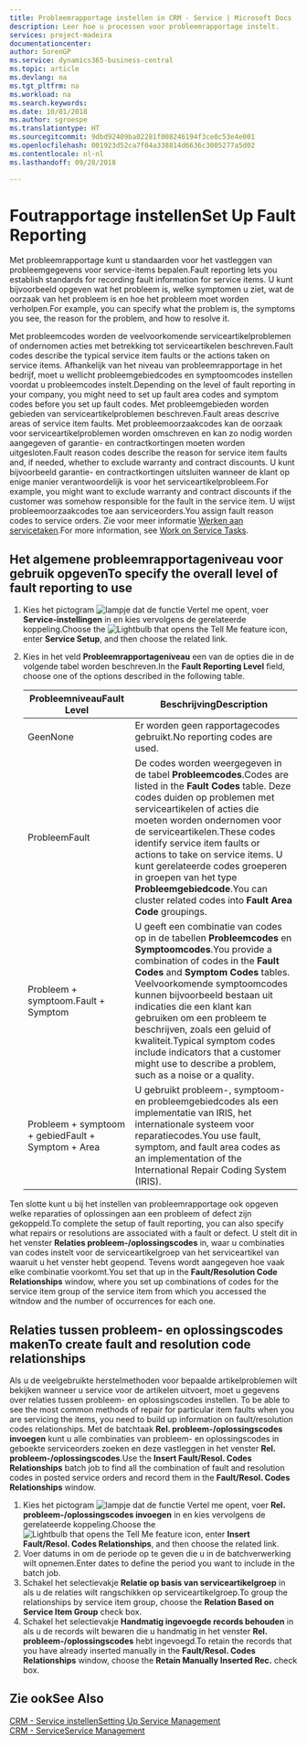 ```yaml
---
title: Probleemrapportage instellen in CRM - Service | Microsoft Docs
description: Leer hoe u processen voor probleemrapportage instelt.
services: project-madeira
documentationcenter: 
author: SorenGP
ms.service: dynamics365-business-central
ms.topic: article
ms.devlang: na
ms.tgt_pltfrm: na
ms.workload: na
ms.search.keywords: 
ms.date: 10/01/2018
ms.author: sgroespe
ms.translationtype: HT
ms.sourcegitcommit: 9dbd92409ba02281f008246194f3ce0c53e4e001
ms.openlocfilehash: 001923d52ca7f04a338814d6636c3005277a5d02
ms.contentlocale: nl-nl
ms.lasthandoff: 09/28/2018

---
```


# <a name="set-up-fault-reporting"></a><span data-ttu-id="6e7d7-103">Foutrapportage instellen</span><span class="sxs-lookup"><span data-stu-id="6e7d7-103">Set Up Fault Reporting</span></span>
<span data-ttu-id="6e7d7-104">Met probleemrapportage kunt u standaarden voor het vastleggen van probleemgegevens voor service-items bepalen.</span><span class="sxs-lookup"><span data-stu-id="6e7d7-104">Fault reporting lets you establish standards for recording fault information for service items.</span></span> <span data-ttu-id="6e7d7-105">U kunt bijvoorbeeld opgeven wat het probleem is, welke symptomen u ziet, wat de oorzaak van het probleem is en hoe het probleem moet worden verholpen.</span><span class="sxs-lookup"><span data-stu-id="6e7d7-105">For example, you can specify what the problem is, the symptoms you see, the reason for the problem, and how to resolve it.</span></span>  

<span data-ttu-id="6e7d7-106">Met probleemcodes worden de veelvoorkomende serviceartikelproblemen of ondernomen acties met betrekking tot serviceartikelen beschreven.</span><span class="sxs-lookup"><span data-stu-id="6e7d7-106">Fault codes describe the typical service item faults or the actions taken on service items.</span></span> <span data-ttu-id="6e7d7-107">Afhankelijk van het niveau van probleemrapportage in het bedrijf, moet u wellicht probleemgebiedcodes en symptoomcodes instellen voordat u probleemcodes instelt.</span><span class="sxs-lookup"><span data-stu-id="6e7d7-107">Depending on the level of fault reporting in your company, you might need to set up fault area codes and symptom codes before you set up fault codes.</span></span> <span data-ttu-id="6e7d7-108">Met probleemgebieden worden gebieden van serviceartikelproblemen beschreven.</span><span class="sxs-lookup"><span data-stu-id="6e7d7-108">Fault areas descrive areas of service item faults.</span></span> <span data-ttu-id="6e7d7-109">Met probleemoorzaakcodes kan de oorzaak voor serviceartikelproblemen worden omschreven en kan zo nodig worden aangegeven of garantie- en contractkortingen moeten worden uitgesloten.</span><span class="sxs-lookup"><span data-stu-id="6e7d7-109">Fault reason codes describe the reason for service item faults and, if needed, whether to exclude warranty and contract discounts.</span></span> <span data-ttu-id="6e7d7-110">U kunt bijvoorbeeld garantie- en contractkortingen uitsluiten wanneer de klant op enige manier verantwoordelijk is voor het serviceartikelprobleem.</span><span class="sxs-lookup"><span data-stu-id="6e7d7-110">For example, you might want to exclude warranty and contract discounts if the customer was somehow responsible for the fault in the service item.</span></span> <span data-ttu-id="6e7d7-111">U wijst probleemoorzaakcodes toe aan serviceorders.</span><span class="sxs-lookup"><span data-stu-id="6e7d7-111">You assign fault reason codes to service orders.</span></span> <span data-ttu-id="6e7d7-112">Zie voor meer informatie [Werken aan servicetaken](service-how-to-work-on-service-tasks.md).</span><span class="sxs-lookup"><span data-stu-id="6e7d7-112">For more information, see [Work on Service Tasks](service-how-to-work-on-service-tasks.md).</span></span>  

## <a name="to-specify-the-overall-level-of-fault-reporting-to-use"></a><span data-ttu-id="6e7d7-113">Het algemene probleemrapportageniveau voor gebruik opgeven</span><span class="sxs-lookup"><span data-stu-id="6e7d7-113">To specify the overall level of fault reporting to use</span></span>
1. <span data-ttu-id="6e7d7-114">Kies het pictogram ![lampje dat de functie Vertel me opent](media/ui-search/search_small.png "Vertel me wat u wilt doen"), voer **Service-instellingen** in en kies vervolgens de gerelateerde koppeling.</span><span class="sxs-lookup"><span data-stu-id="6e7d7-114">Choose the ![Lightbulb that opens the Tell Me feature](media/ui-search/search_small.png "Tell me what you want to do") icon, enter **Service Setup**, and then choose the related link.</span></span>
2. <span data-ttu-id="6e7d7-115">Kies in het veld **Probleemrapportageniveau** een van de opties die in de volgende tabel worden beschreven.</span><span class="sxs-lookup"><span data-stu-id="6e7d7-115">In the **Fault Reporting Level** field, choose one of the options described in the following table.</span></span>  

    |<span data-ttu-id="6e7d7-116">**Probleemniveau**</span><span class="sxs-lookup"><span data-stu-id="6e7d7-116">**Fault Level**</span></span>|<span data-ttu-id="6e7d7-117">**Beschrijving**</span><span class="sxs-lookup"><span data-stu-id="6e7d7-117">**Description**</span></span>|  
    |------------|-------------|  
    |<span data-ttu-id="6e7d7-118">Geen</span><span class="sxs-lookup"><span data-stu-id="6e7d7-118">None</span></span> | <span data-ttu-id="6e7d7-119">Er worden geen rapportagecodes gebruikt.</span><span class="sxs-lookup"><span data-stu-id="6e7d7-119">No reporting codes are used.</span></span>|  
    |<span data-ttu-id="6e7d7-120">Probleem</span><span class="sxs-lookup"><span data-stu-id="6e7d7-120">Fault</span></span> | <span data-ttu-id="6e7d7-121">De codes worden weergegeven in de tabel **Probleemcodes**.</span><span class="sxs-lookup"><span data-stu-id="6e7d7-121">Codes are listed in the **Fault Codes** table.</span></span> <span data-ttu-id="6e7d7-122">Deze codes duiden op problemen met serviceartikelen of acties die moeten worden ondernomen voor de serviceartikelen.</span><span class="sxs-lookup"><span data-stu-id="6e7d7-122">These codes identify service item faults or actions to take on service items.</span></span> <span data-ttu-id="6e7d7-123">U kunt gerelateerde codes groeperen in groepen van het type **Probleemgebiedcode**.</span><span class="sxs-lookup"><span data-stu-id="6e7d7-123">You can cluster related codes into **Fault Area Code** groupings.</span></span>|  
    |<span data-ttu-id="6e7d7-124">Probleem + symptoom.</span><span class="sxs-lookup"><span data-stu-id="6e7d7-124">Fault + Symptom</span></span> | <span data-ttu-id="6e7d7-125">U geeft een combinatie van codes op in de tabellen **Probleemcodes** en **Symptoomcodes**.</span><span class="sxs-lookup"><span data-stu-id="6e7d7-125">You provide a combination of codes in the **Fault Codes** and **Symptom Codes** tables.</span></span> <span data-ttu-id="6e7d7-126">Veelvoorkomende symptoomcodes kunnen bijvoorbeeld bestaan uit indicaties die een klant kan gebruiken om een probleem te beschrijven, zoals een geluid of kwaliteit.</span><span class="sxs-lookup"><span data-stu-id="6e7d7-126">Typical symptom codes include indicators that a customer might use to describe a problem, such as a noise or a quality.</span></span>|  
    |<span data-ttu-id="6e7d7-127">Probleem + symptoom + gebied</span><span class="sxs-lookup"><span data-stu-id="6e7d7-127">Fault + Symptom + Area</span></span> | <span data-ttu-id="6e7d7-128">U gebruikt probleem-, symptoom- en probleemgebiedcodes als een implementatie van IRIS, het internationale systeem voor reparatiecodes.</span><span class="sxs-lookup"><span data-stu-id="6e7d7-128">You use fault, symptom, and fault area codes as an implementation of the International Repair Coding System (IRIS).</span></span>|  

<span data-ttu-id="6e7d7-129">Ten slotte kunt u bij het instellen van probleemrapportage ook opgeven welke reparaties of oplossingen aan een probleem of defect zijn gekoppeld.</span><span class="sxs-lookup"><span data-stu-id="6e7d7-129">To complete the setup of fault reporting, you can also specify what repairs or resolutions are associated with a fault or defect.</span></span> <span data-ttu-id="6e7d7-130">U stelt dit in het venster **Relaties probleem-/oplossingscodes** in, waar u combinaties van codes instelt voor de serviceartikelgroep van het serviceartikel van waaruit u het venster hebt geopend. Tevens wordt aangegeven hoe vaak elke combinatie voorkomt.</span><span class="sxs-lookup"><span data-stu-id="6e7d7-130">You set that up in the **Fault/Resolution Code Relationships** window, where you set up combinations of codes for the service item group of the service item from which you accessed the witndow and the number of occurrences for each one.</span></span>

## <a name="to-create-fault-and-resolution-code-relationships"></a><span data-ttu-id="6e7d7-131">Relaties tussen probleem- en oplossingscodes maken</span><span class="sxs-lookup"><span data-stu-id="6e7d7-131">To create fault and resolution code relationships</span></span>
<span data-ttu-id="6e7d7-132"><!--this needs to go in a working with topic--> Als u de veelgebruikte herstelmethoden voor bepaalde artikelproblemen wilt bekijken wanneer u service voor de artikelen uitvoert, moet u gegevens over relaties tussen probleem- en oplossingscodes instellen.</span><span class="sxs-lookup"><span data-stu-id="6e7d7-132"><!--this needs to go in a working with topic--> To be able to see the most common methods of repair for particular item faults when you are servicing the items, you need to build up information on fault/resolution codes relationships.</span></span> <span data-ttu-id="6e7d7-133">Met de batchtaak **Rel. probleem-/oplossingscodes invoegen** kunt u alle combinaties van probleem- en oplossingscodes in geboekte serviceorders zoeken en deze vastleggen in het venster **Rel. probleem-/oplossingscodes**.</span><span class="sxs-lookup"><span data-stu-id="6e7d7-133">Use the **Insert Fault/Resol. Codes Relationships** batch job to find all the combination of fault and resolution codes in posted service orders and record them in the **Fault/Resol. Codes Relationships** window.</span></span>

1. <span data-ttu-id="6e7d7-134">Kies het pictogram ![lampje dat de functie Vertel me opent](media/ui-search/search_small.png "Vertel me wat u wilt doen"), voer **Rel. probleem-/oplossingscodes invoegen** in en kies vervolgens de gerelateerde koppeling.</span><span class="sxs-lookup"><span data-stu-id="6e7d7-134">Choose the ![Lightbulb that opens the Tell Me feature](media/ui-search/search_small.png "Tell me what you want to do") icon, enter **Insert Fault/Resol. Codes Relationships**, and then choose the related link.</span></span>  
2. <span data-ttu-id="6e7d7-135">Voer datums in om de periode op te geven die u in de batchverwerking wilt opnemen.</span><span class="sxs-lookup"><span data-stu-id="6e7d7-135">Enter dates to define the period you want to include in the batch job.</span></span>  
3. <span data-ttu-id="6e7d7-136">Schakel het selectievakje **Relatie op basis van serviceartikelgroep** in als u de relaties wilt rangschikken op serviceartikelgroep.</span><span class="sxs-lookup"><span data-stu-id="6e7d7-136">To group the relationships by service item group, choose the **Relation Based on Service Item Group** check box.</span></span>  
4. <span data-ttu-id="6e7d7-137">Schakel het selectievakje **Handmatig ingevoegde records behouden** in als u de records wilt bewaren die u handmatig in het venster **Rel. probleem-/oplossingscodes** hebt ingevoegd.</span><span class="sxs-lookup"><span data-stu-id="6e7d7-137">To retain the records that you have already inserted manually in the **Fault/Resol. Codes Relationships** window, choose the **Retain Manually Inserted Rec.** check box.</span></span>  

## <a name="see-also"></a><span data-ttu-id="6e7d7-138">Zie ook</span><span class="sxs-lookup"><span data-stu-id="6e7d7-138">See Also</span></span>
[<span data-ttu-id="6e7d7-139">CRM - Service instellen</span><span class="sxs-lookup"><span data-stu-id="6e7d7-139">Setting Up Service Management</span></span>](service-setup-service.md)  
[<span data-ttu-id="6e7d7-140">CRM - Service</span><span class="sxs-lookup"><span data-stu-id="6e7d7-140">Service Management</span></span>](service-service.md)  

